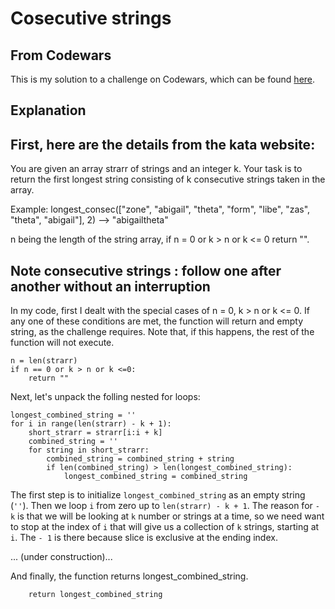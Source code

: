# Cosecutive strings
## From Codewars

This is my solution to a challenge on Codewars, which can be found [here](https://www.codewars.com/kata/56a5d994ac971f1ac500003e).


## Explanation
First, here are the details from the kata website:
---
You are given an array strarr of strings and an integer k. Your task is to return the first longest string consisting of k consecutive strings taken in the array.

Example:
longest_consec(["zone", "abigail", "theta", "form", "libe", "zas", "theta", "abigail"], 2) --> "abigailtheta"

n being the length of the string array, if n = 0 or k > n or k <= 0 return "".

Note
consecutive strings : follow one after another without an interruption
---

In my code, first I dealt with the special cases of n = 0, k > n or k <= 0. If any one of these conditions are met, the function will return and empty string, as the challenge requires. Note that, if this happens, the rest of the function will not execute.
```
n = len(strarr)
if n == 0 or k > n or k <=0:
    return ""
```
Next, let's unpack the folling nested for loops:
```
longest_combined_string = ''
for i in range(len(strarr) - k + 1):
    short_strarr = strarr[i:i + k]
    combined_string = ''
    for string in short_strarr:
        combined_string = combined_string + string
        if len(combined_string) > len(longest_combined_string):
            longest_combined_string = combined_string
```
The first step is to initialize `longest_combined_string` as an empty string (`''`). Then we loop `i` from zero up to `len(strarr) - k + 1`. The reason for `- k` is that we will be looking at `k` number or strings at a time, so we need want to stop at the index of `i` that will give us a collection of `k` strings, starting at `i`. The `- 1` is there because slice is exclusive at the ending index.

... (under construction)...





And finally, the function returns longest_combined_string.
```
    return longest_combined_string
```
